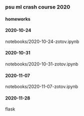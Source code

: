 ### psu ml crash course 2020

#### homeworks

#### 2020-10-24
notebooks/2020-10-24-zotov.ipynb

#### 2020-10-31
notebooks/2020-10-31-zotov.ipynb

#### 2020-11-07
notebooks/2020-11-07-zotov.ipynb

#### 2020-11-28
flask

